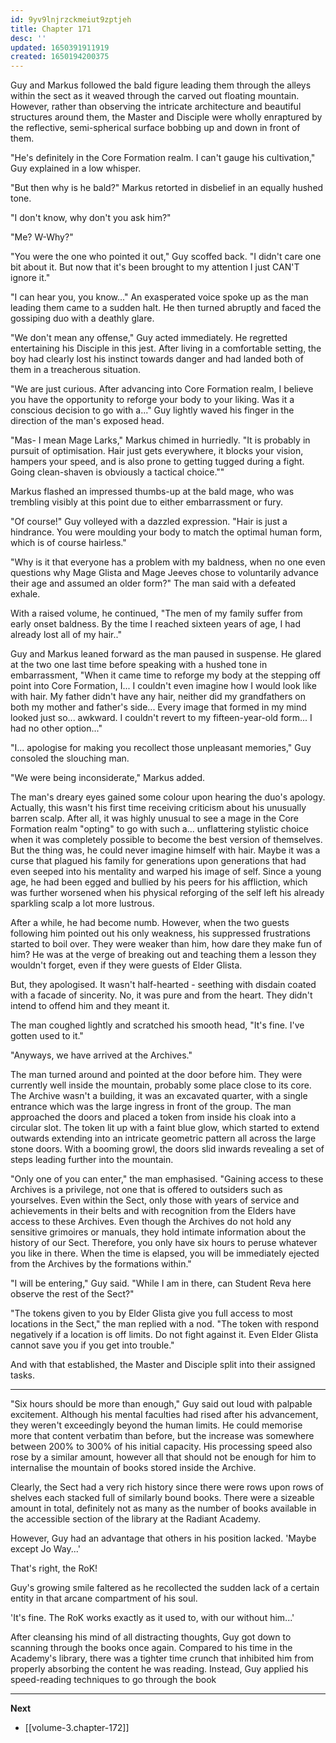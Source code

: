 ```yaml
---
id: 9yv9lnjrzckmeiut9zptjeh
title: Chapter 171
desc: ''
updated: 1650391911919
created: 1650194200375
---
```


Guy and Markus followed the bald figure leading them through the alleys within the sect as it weaved through the carved out floating mountain. However, rather than observing the intricate architecture and beautiful structures around them, the Master and Disciple were wholly enraptured by the reflective, semi-spherical surface bobbing up and down in front of them.

"He's definitely in the Core Formation realm. I can't gauge his cultivation," Guy explained in a low whisper.

"But then why is he bald?" Markus retorted in disbelief in an equally hushed tone.

"I don't know, why don't you ask him?"

"Me? W-Why?"

"You were the one who pointed it out," Guy scoffed back. "I didn't care one bit about it. But now that it's been brought to my attention I just CAN'T ignore it."

"I can hear you, you know..." An exasperated voice spoke up as the man leading them came to a sudden halt. He then turned abruptly and faced the gossiping duo with a deathly glare.

"We don't mean any offense," Guy acted immediately. He regretted entertaining his Disciple in this jest. After living in a comfortable setting, the boy had clearly lost his instinct towards danger and had landed both of them in a treacherous situation.

"We are just curious. After advancing into Core Formation realm, I believe you have the opportunity to reforge your body to your liking. Was it a conscious decision to go with a..." Guy lightly waved his finger in the direction of the man's exposed head.

"Mas- I mean Mage Larks," Markus chimed in hurriedly. "It is probably in pursuit of optimisation. Hair just gets everywhere, it blocks your vision, hampers your speed, and is also prone to getting tugged during a fight. Going clean-shaven is obviously a tactical choice.""

Markus flashed an impressed thumbs-up at the bald mage, who was trembling visibly at this point due to either embarrassment or fury.

"Of course!" Guy volleyed with a dazzled expression. "Hair is just a hindrance. You were moulding your body to match the optimal human form, which is of course hairless."

"Why is it that everyone has a problem with my baldness, when no one even questions why Mage Glista and Mage Jeeves chose to voluntarily advance their age and assumed an older form?" The man said with a defeated exhale.

With a raised volume, he continued, "The men of my family suffer from early onset baldness. By the time I reached sixteen years of age, I had already lost all of my hair.."

Guy and Markus leaned forward as the man paused in suspense. He glared at the two one last time before speaking with a hushed tone in embarrassment, "When it came time to reforge my body at the stepping off point into Core Formation, I... I couldn't even imagine how I would look like with hair. My father didn't have any hair, neither did my grandfathers on both my mother and father's side... Every image that formed in my mind looked just so... awkward. I couldn't revert to my fifteen-year-old form... I had no other option..."

"I... apologise for making you recollect those unpleasant memories," Guy consoled the slouching man.

"We were being inconsiderate," Markus added.

The man's dreary eyes gained some colour upon hearing the duo's apology. Actually, this wasn't his first time receiving criticism about his unusually barren scalp. After all, it was highly unusual to see a mage in the Core Formation realm "opting" to go with such a... unflattering stylistic choice when it was completely possible to become the best version of themselves. But the thing was, he could never imagine himself with hair. Maybe it was a curse that plagued his family for generations upon generations that had even seeped into his mentality and warped his image of self. Since a young age, he had been egged and bullied by his peers for his affliction, which was further worsened when his physical reforging of the self left his already sparkling scalp a lot more lustrous.

After a while, he had become numb. However, when the two guests following him pointed out his only weakness, his suppressed frustrations started to boil over. They were weaker than him, how dare they make fun of him? He was at the verge of breaking out and teaching them a lesson they wouldn't forget, even if they were guests of Elder Glista.

But, they apologised. It wasn't half-hearted - seething with disdain coated with a facade of sincerity. No, it was pure and from the heart. They didn't intend to offend him and they meant it.

The man coughed lightly and scratched his smooth head, "It's fine. I've gotten used to it."

"Anyways, we have arrived at the Archives."

The man turned around and pointed at the door before him. They were currently well inside the mountain, probably some place close to its core. The Archive wasn't a building, it was an excavated quarter, with a single entrance which was the large ingress in front of the group. The man approached the doors and placed a token from inside his cloak into a circular slot. The token lit up with a faint blue glow, which started to extend outwards extending into an intricate geometric pattern all across the large stone doors. With a booming growl, the doors slid inwards revealing a set of steps leading further into the mountain.

"Only one of you can enter," the man emphasised. "Gaining access to these Archives is a privilege, not one that is offered to outsiders such as yourselves. Even within the Sect, only those with years of service and achievements in their belts and with recognition from the Elders have access to these Archives. Even though the Archives do not hold any sensitive grimoires or manuals, they hold intimate information about the history of our Sect. Therefore, you only have six hours to peruse whatever you like in there. When the time is elapsed, you will be immediately ejected from the Archives by the formations within."

"I will be entering," Guy said. "While I am in there, can Student Reva here observe the rest of the Sect?"

"The tokens given to you by Elder Glista give you full access to most locations in the Sect," the man replied with a nod. "The token with respond negatively if a location is off limits. Do not fight against it. Even Elder Glista cannot save you if you get into trouble."

And with that established, the Master and Disciple split into their assigned tasks.

____

"Six hours should be more than enough," Guy said out loud with palpable excitement. Although his mental faculties had rised after his advancement, they weren't exceedingly beyond the human limits. He could memorise more that content verbatim than before, but the increase was somewhere between 200% to 300% of his initial capacity. His processing speed also rose by a similar amount, however all that should not be enough for him to internalise the mountain of books stored inside the Archive.

Clearly, the Sect had a very rich history since there were rows upon rows of shelves each stacked full of similarly bound books. There were a sizeable amount in total, definitely not as many as the number of books available in the accessible section of the library at the Radiant Academy.

However, Guy had an advantage that others in his position lacked. 'Maybe except Jo Way...'

That's right, the RoK!

Guy's growing smile faltered as he recollected the sudden lack of a certain entity in that arcane compartment of his soul.

'It's fine. The RoK works exactly as it used to, with our without him...'

After cleansing his mind of all distracting thoughts, Guy got down to scanning through the books once again. Compared to his time in the Academy's library, there was a tighter time crunch that inhibited him from properly absorbing the content he was reading. Instead, Guy applied his speed-reading techniques to go through the book

____

**Next**
* [[volume-3.chapter-172]]